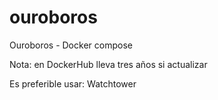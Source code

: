 # ouroboros
Ouroboros - Docker compose 

Nota: en DockerHub lleva tres años si actualizar

Es preferible usar: Watchtower
